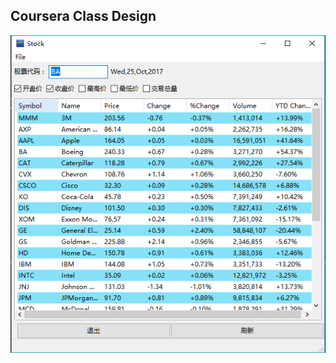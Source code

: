 ## Coursera Class Design

![Alt Window](https://github.com/coderchaser/LearningPython/blob/master/shcool_community/stock_gui/main.PNG)
